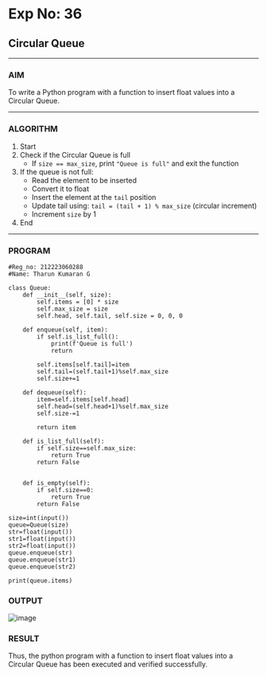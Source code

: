 # Exp No: 36  
## Circular Queue 
---

### AIM  
To write a Python program with a function to insert float values into a Circular Queue.

---

### ALGORITHM

1. Start  
2. Check if the Circular Queue is full  
   - If `size == max_size`, print `"Queue is full"` and exit the function  
3. If the queue is not full:  
   - Read the element to be inserted  
   - Convert it to float  
   - Insert the element at the `tail` position  
   - Update tail using: `tail = (tail + 1) % max_size` (circular increment)  
   - Increment `size` by 1  
4. End

---

### PROGRAM

```
#Reg_no: 212223060288
#Name: Tharun Kumaran G

class Queue:
    def __init__(self, size):
        self.items = [0] * size
        self.max_size = size
        self.head, self.tail, self.size = 0, 0, 0

    def enqueue(self, item):
        if self.is_list_full():
            print(f'Queue is full')
            return
        
        self.items[self.tail]=item
        self.tail=(self.tail+1)%self.max_size
        self.size+=1
   
    def dequeue(self):
        item=self.items[self.head]
        self.head=(self.head+1)%self.max_size
        self.size-=1
        
        return item

    def is_list_full(self):
        if self.size==self.max_size:
            return True
        return False
        

    def is_empty(self):
        if self.size==0:
            return True
        return False

size=int(input())
queue=Queue(size)
str=float(input())
str1=float(input())
str2=float(input())
queue.enqueue(str)
queue.enqueue(str1)
queue.enqueue(str2)

print(queue.items)

```

### OUTPUT

![image](https://github.com/user-attachments/assets/a940889c-2324-4cd8-a1d6-238fe0688ff5)

### RESULT

Thus, the python program with a function to insert float values into a Circular Queue has been executed and verified successfully.
